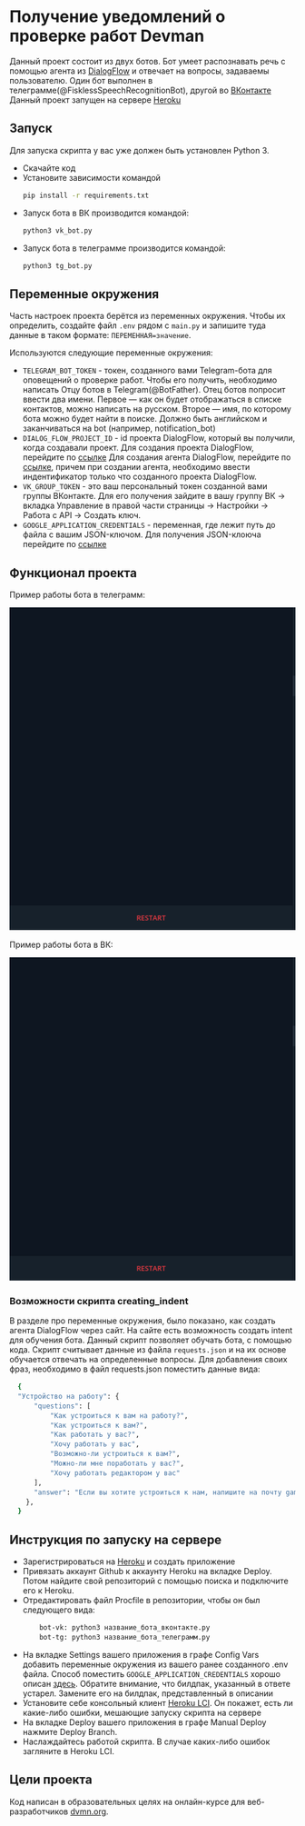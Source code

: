 # Получение уведомлений о проверке работ Devman

Данный проект состоит из двух ботов. Бот умеет распознавать речь с помощью агента из [DialogFlow](https://dialogflow.cloud.google.com/#/getStarted) и отвечает на вопросы, задаваемы пользователю.
Один бот выполнен в телеграмме(@FisklessSpeechRecognitionBot), другой во [ВКонтакте](https://vk.com/im?sel=-207767994) 
Данный проект запущен на сервере [Heroku](https://id.heroku.com/login)

## Запуск

Для запуска скрипта у вас уже должен быть установлен Python 3.

- Скачайте код
- Установите зависимости командой 
    ```sh
    pip install -r requirements.txt
    ```
- Запуск бота в ВК производится командой: 
    ```sh
    python3 vk_bot.py
    ```
- Запуск бота в телеграмме производится командой: 
    ```sh
    python3 tg_bot.py
    ```

## Переменные окружения

Часть настроек проекта берётся из переменных окружения. 
Чтобы их определить, создайте файл `.env` рядом с `main.py` 
и запишите туда данные в таком формате: `ПЕРЕМЕННАЯ=значение`.

Используются следующие переменные окружения: 
- `TELEGRAM_BOT_TOKEN` - токен, созданного вами Telegram-бота для оповещений о проверке работ. Чтобы его получить, необходимо написать Отцу ботов в Telegram(@BotFather). 
Отец ботов попросит ввести два имени. Первое — как он будет отображаться в списке контактов, можно написать на русском. Второе — имя, по которому бота можно будет найти в поиске. Должно быть английском и заканчиваться на bot (например, notification_bot)
- `DIALOG_FLOW_PROJECT_ID` - id проекта DialogFlow, который вы получили, когда создавали проект. 
Для создания проекта DialogFlow, перейдите по [ссылке](https://cloud.google.com/dialogflow/es/docs/quick/setup)
Для создания агента DialogFlow, перейдите по [ссылке](https://cloud.google.com/dialogflow/es/docs/quick/build-agent), причем при создании агента, необходимо ввести индентификатор только что созданного проекта DialogFlow.
- `VK_GROUP_TOKEN` - это ваш персональный токен созданной вами группы ВКонтакте.  Для его получения зайдите в вашу группу ВК -> вкладка Управление в правой части страницы -> Настройки -> Работа с API -> Создать ключ.
- `GOOGLE_APPLICATION_CREDENTIALS` - переменная, где лежит путь до файла с вашим JSON-ключом. Для получения JSON-клоюча перейдите по [ссылке](https://cloud.google.com/docs/authentication/getting-started)


## Функционал проекта

Пример работы бота в телеграмм:

![Image alt](https://github.com/Fiskless/Bot_with_speech_recognition/blob/master/demo%20bots/demo_tg_bot.gif)

Пример работы бота в ВК:

![Image alt](https://github.com/Fiskless/Bot_with_speech_recognition/blob/master/demo%20bots/demo_tg_bot.gif)

### Возможности скрипта creating_indent

В разделе про переменные окружения, было показано, как создать агента DialogFlow через сайт. На сайте есть возможность создать intent для обучения бота. 
Данный скрипт позволяет обучать бота, с помощью кода. Скрипт считывает данные из файла `requests.json` и на их основе обучается отвечать на определенные вопросы.
Для добавления своих фраз, необходимо в файл requests.json поместить данные вида:
  ```sh
    {
    "Устройство на работу": {
        "questions": [
            "Как устроиться к вам на работу?",
            "Как устроиться к вам?",
            "Как работать у вас?",
            "Хочу работать у вас",
            "Возможно-ли устроиться к вам?",
            "Можно-ли мне поработать у вас?",
            "Хочу работать редактором у вас"
        ],
        "answer": "Если вы хотите устроиться к нам, напишите на почту game-of-verbs@gmail.com мини-эссе о себе и прикрепите ваше портфолио."
      },
    }
  ```


## Инструкция по запуску на сервере

- Зарегистрироваться на [Heroku](https://id.heroku.com/login) и создать приложение
- Привязать аккаунт Github к аккаунту Heroku на вкладке Deploy. Потом найдите свой репозиторий с помощью поиска и подключите его к Heroku.
- Отредактировать файл Procfile в репозитории, чтобы он был следующего вида:
  ```sh
      bot-vk: python3 название_бота_вконтакте.py
      bot-tg: python3 название_бота_телеграмм.py
  ```
- На вкладке Settings вашего приложения в графе Config Vars добавить переменные окружения из вашего ранее созданного .env файла.
Способ поместить `GOOGLE_APPLICATION_CREDENTIALS` хорошо описан [здесь](https://stackoverflow.com/questions/47446480/how-to-use-google-api-credentials-json-on-heroku#:~:text=I%20spent%20an%20entire%20day%20to%20find%20the%20solution%20because%20it%27s%20tricky.%20No%20matter%20your%20language%2C%20the%20solution%20will%20be%20the%20same). 
Обратите внимание, что билдпак, указанный в ответе устарел. 
Замените его на билдпак, представленный в описании
- Установите себе консольный клиент [Heroku LCI](https://devcenter.heroku.com/articles/heroku-cli#download-and-install). Он покажет, есть ли какие-либо ошибки, мешающие запуску скрипта на сервере
- На вкладке Deploy вашего приложения в графе Manual Deploy нажмите Deploy Branch. 
- Наслаждайтесь работой скрипта. В случае каких-либо ошибок загляните в Heroku LCI.


## Цели проекта

Код написан в образовательных целях на онлайн-курсе для веб-разработчиков [dvmn.org](https://dvmn.org/).